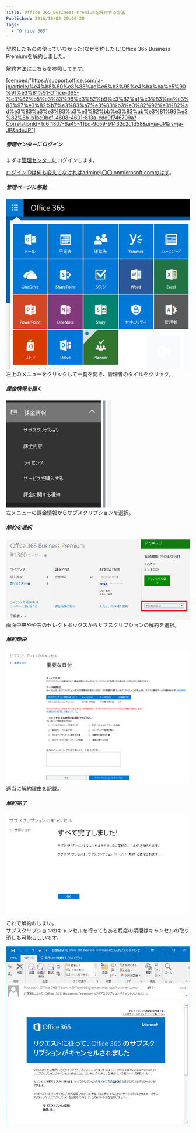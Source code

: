 ```yaml
---
Title: Office 365 Business Premiumを解約する方法
Published: 2016/10/02 20:00:20
Tags:
  - "Office 365"
---
```

契約したものの使っていなかった(なぜ契約したし)Office 365 Business Premiumを解約しました。  

解約方法はこちらを参照してます。   

[oembed:"https://support.office.com/ja-jp/article/%e4%b8%80%e8%88%ac%e6%b3%95%e4%ba%ba%e5%90%91%e3%81%91-Office-365-%e3%82%b5%e3%83%96%e3%82%b9%e3%82%af%e3%83%aa%e3%83%97%e3%82%b7%e3%83%a7%e3%83%b3%e3%82%92%e3%82%ad%e3%83%a3%e3%83%b3%e3%82%bb%e3%83%ab%e3%81%99%e3%82%8b-b1bc0bef-4608-4601-813a-cdd9f746709a?CorrelationId=1d6f1807-6a45-41bd-9c59-91432c2c1d58&ui=ja-JP&rs=ja-JP&ad=JP"]

<!-- more -->

##### 管理センターにログイン  
まずは[管理センター](https://portal.office.com)にログインします。  

ログインIDは何も変えてなければadmin@〇〇.onmicrosoft.comのはず。  

##### 管理ページに移動  
![](20161002194900.png)   
左上のメニューをクリックして一覧を開き、管理者のタイルをクリック。  

##### 課金情報を開く  
![](20161002195007.png)   
左メニューの課金情報からサブスクリプションを選択。  

##### 解約を選択  
![](20161002195154.png)   
画面中央やや右のセレクトボックスからサブスクリプションの解約を選択。  

##### 解約理由  
![](20161002195319.png)   
適当に解約理由を記載。  

##### 解約完了
![](20161002195601.png)   

これで解約おしまい。  
サブスクリプションのキャンセルを行ってもある程度の期間はキャンセルの取り消しも可能らしいです。  

![](20161002195923.png) 

